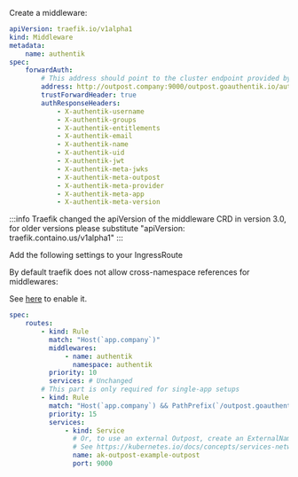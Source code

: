 Create a middleware:

```yaml
apiVersion: traefik.io/v1alpha1
kind: Middleware
metadata:
    name: authentik
spec:
    forwardAuth:
        # This address should point to the cluster endpoint provided by the kubernetes service, not the Ingress.
        address: http://outpost.company:9000/outpost.goauthentik.io/auth/traefik
        trustForwardHeader: true
        authResponseHeaders:
            - X-authentik-username
            - X-authentik-groups
            - X-authentik-entitlements
            - X-authentik-email
            - X-authentik-name
            - X-authentik-uid
            - X-authentik-jwt
            - X-authentik-meta-jwks
            - X-authentik-meta-outpost
            - X-authentik-meta-provider
            - X-authentik-meta-app
            - X-authentik-meta-version
```

:::info
Traefik changed the apiVersion of the middleware CRD in version 3.0, for older versions please substitute "apiVersion: traefik.containo.us/v1alpha1"
:::

Add the following settings to your IngressRoute

By default traefik does not allow cross-namespace references for middlewares:

See [here](https://doc.traefik.io/traefik/v2.4/providers/kubernetes-crd/#allowcrossnamespace) to enable it.

```yaml
spec:
    routes:
        - kind: Rule
          match: "Host(`app.company`)"
          middlewares:
              - name: authentik
                namespace: authentik
          priority: 10
          services: # Unchanged
        # This part is only required for single-app setups
        - kind: Rule
          match: "Host(`app.company`) && PathPrefix(`/outpost.goauthentik.io/`)"
          priority: 15
          services:
              - kind: Service
                # Or, to use an external Outpost, create an ExternalName service and reference that here.
                # See https://kubernetes.io/docs/concepts/services-networking/service/#externalname
                name: ak-outpost-example-outpost
                port: 9000
```
